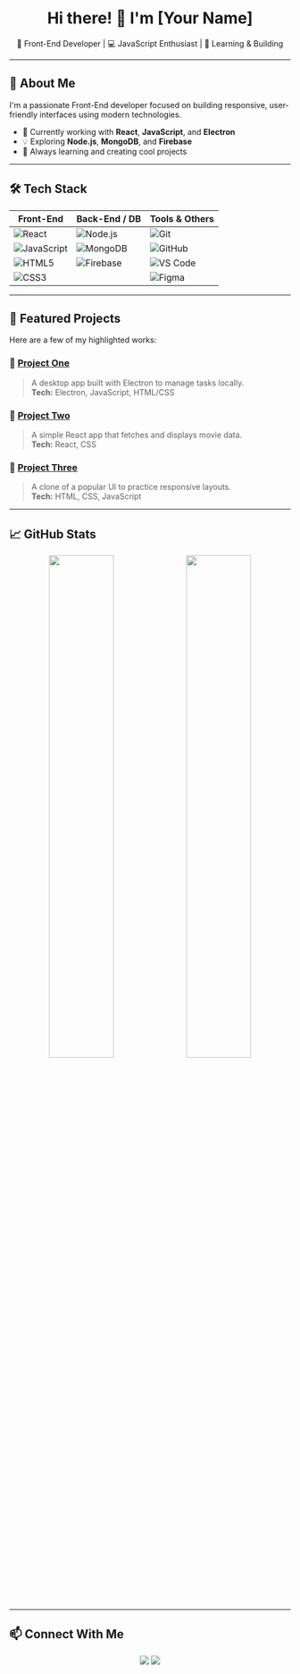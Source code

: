 <h1 align="center">Hi there! 👋 I'm [Your Name]</h1>

<p align="center">
  🚀 Front-End Developer | 💻 JavaScript Enthusiast | 🎯 Learning & Building  
</p>

---

## 🚀 About Me

I'm a passionate Front-End developer focused on building responsive, user-friendly interfaces using modern technologies.

- 🔧 Currently working with **React**, **JavaScript**, and **Electron**
- 💡 Exploring **Node.js**, **MongoDB**, and **Firebase**
- 🎯 Always learning and creating cool projects

---

## 🛠️ Tech Stack

| Front-End       | Back-End / DB     | Tools & Others         |
|-----------------|-------------------|-------------------------|
| ![React](https://img.shields.io/badge/-React-61DAFB?logo=react&logoColor=000) | ![Node.js](https://img.shields.io/badge/-Node.js-339933?logo=node.js&logoColor=fff) | ![Git](https://img.shields.io/badge/-Git-F05032?logo=git&logoColor=fff) |
| ![JavaScript](https://img.shields.io/badge/-JavaScript-F7DF1E?logo=javascript&logoColor=000) | ![MongoDB](https://img.shields.io/badge/-MongoDB-47A248?logo=mongodb&logoColor=fff) | ![GitHub](https://img.shields.io/badge/-GitHub-181717?logo=github) |
| ![HTML5](https://img.shields.io/badge/-HTML5-E34F26?logo=html5&logoColor=fff) | ![Firebase](https://img.shields.io/badge/-Firebase-FFCA28?logo=firebase&logoColor=000) | ![VS Code](https://img.shields.io/badge/-VSCode-007ACC?logo=visual-studio-code) |
| ![CSS3](https://img.shields.io/badge/-CSS3-1572B6?logo=css3&logoColor=fff) | &nbsp; | ![Figma](https://img.shields.io/badge/-Figma-F24E1E?logo=figma) |

---

## 📂 Featured Projects

Here are a few of my highlighted works:

### 🔸 [Project One](https://github.com/yourusername/project-one)
> A desktop app built with Electron to manage tasks locally.  
> **Tech:** Electron, JavaScript, HTML/CSS

### 🔸 [Project Two](https://github.com/yourusername/project-two)
> A simple React app that fetches and displays movie data.  
> **Tech:** React, CSS

### 🔸 [Project Three](https://github.com/yourusername/project-three)
> A clone of a popular UI to practice responsive layouts.  
> **Tech:** HTML, CSS, JavaScript

---

## 📈 GitHub Stats

<p align="center">
  <img width="48%" src="https://github-readme-stats.vercel.app/api?username=yourusername&show_icons=true&theme=tokyonight" />
  <img width="48%" src="https://github-readme-streak-stats.herokuapp.com/?user=yourusername&theme=tokyonight" />
</p>

---

## 📫 Connect With Me

<p align="center">
  <a href="https://linkedin.com/in/yourusername"><img src="https://img.shields.io/badge/-LinkedIn-blue?style=for-the-badge&logo=linkedin&logoColor=white"/></a>
  <a href="mailto:youremail@example.com"><img src="https://img.shields.io/badge/-Gmail-red?style=for-the-badge&logo=gmail&logoColor=white"/></a>
</p>
